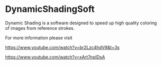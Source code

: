 # DynamicShadingSoft
Dynamic Shading is a software designed to speed up high quality coloring of images from reference strokes.

For more information please visit

https://www.youtube.com/watch?v=br2Lzc4hdV8&t=3s

https://www.youtube.com/watch?v=xArt7npIDsA

